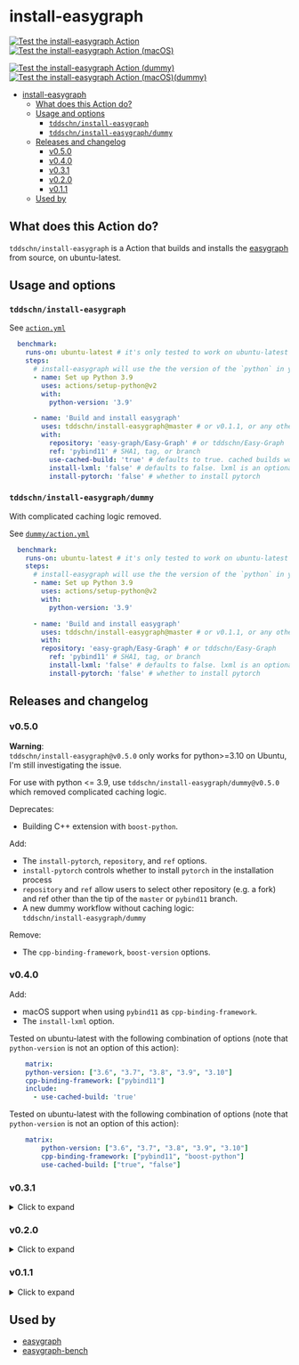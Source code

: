 # install-easygraph


[![Test the install-easygraph Action](https://github.com/tddschn/install-easygraph/actions/workflows/test.yaml/badge.svg)](https://github.com/tddschn/install-easygraph/actions/workflows/test.yaml)
[![Test the install-easygraph Action (macOS)](https://github.com/tddschn/install-easygraph/actions/workflows/test-macos.yaml/badge.svg)](https://github.com/tddschn/install-easygraph/actions/workflows/test-macos.yaml)

[![Test the install-easygraph Action (dummy)](https://github.com/tddschn/install-easygraph/actions/workflows/test-dummy.yaml/badge.svg)](https://github.com/tddschn/install-easygraph/actions/workflows/test-dummy.yaml)
[![Test the install-easygraph Action (macOS)(dummy)](https://github.com/tddschn/install-easygraph/actions/workflows/test-macos-dummy.yaml/badge.svg)](https://github.com/tddschn/install-easygraph/actions/workflows/test-macos-dummy.yaml)


- [install-easygraph](#install-easygraph)
  - [What does this Action do?](#what-does-this-action-do)
  - [Usage and options](#usage-and-options)
    - [`tddschn/install-easygraph`](#tddschninstall-easygraph)
    - [`tddschn/install-easygraph/dummy`](#tddschninstall-easygraphdummy)
  - [Releases and changelog](#releases-and-changelog)
    - [v0.5.0](#v050)
    - [v0.4.0](#v040)
    - [v0.3.1](#v031)
    - [v0.2.0](#v020)
    - [v0.1.1](#v011)
  - [Used by](#used-by)

## What does this Action do?

`tddschn/install-easygraph` is a Action that builds and installs the [easygraph](https://github.com/easy-graph/Easy-Graph) from source, on ubuntu-latest.

## Usage and options

### `tddschn/install-easygraph`

See [`action.yml`](./action.yml)

```yaml
  benchmark:
    runs-on: ubuntu-latest # it's only tested to work on ubuntu-latest
    steps:
      # install-easygraph will use the the version of the `python` in your path
      - name: Set up Python 3.9
        uses: actions/setup-python@v2
        with:
          python-version: '3.9'

      - name: 'Build and install easygraph'
        uses: tddschn/install-easygraph@master # or v0.1.1, or any other ref
        with:
          repository: 'easy-graph/Easy-Graph' # or tddschn/Easy-Graph
          ref: 'pybind11' # SHA1, tag, or branch
          use-cached-build: 'true' # defaults to true. cached builds won't be used for anything other than 'true'.
          install-lxml: 'false' # defaults to false. lxml is an optional dependency that doesn't provide wheel for macOS, installing it on macOS takes several minutes.
          install-pytorch: 'false' # whether to install pytorch
```

### `tddschn/install-easygraph/dummy`

With complicated caching logic removed.

See [`dummy/action.yml`](./dummy/action.yml)

```yaml
  benchmark:
    runs-on: ubuntu-latest # it's only tested to work on ubuntu-latest
    steps:
      # install-easygraph will use the the version of the `python` in your path
      - name: Set up Python 3.9
        uses: actions/setup-python@v2
        with:
          python-version: '3.9'

      - name: 'Build and install easygraph'
        uses: tddschn/install-easygraph@master # or v0.1.1, or any other ref
        with:
        repository: 'easy-graph/Easy-Graph' # or tddschn/Easy-Graph
          ref: 'pybind11' # SHA1, tag, or branch
          install-lxml: 'false' # defaults to false. lxml is an optional dependency that doesn't provide wheel for macOS, installing it on macOS takes several minutes.
          install-pytorch: 'false' # whether to install pytorch
```

## Releases and changelog

### v0.5.0

**Warning**:  
`tddschn/install-easygraph@v0.5.0` only works for python>=3.10 on Ubuntu, I'm still investigating the issue.

For use with python <= 3.9, use `tddschn/install-easygraph/dummy@v0.5.0`  
which removed complicated caching logic.

Deprecates:
- Building C++ extension with `boost-python`.

Add:
- The `install-pytorch`, `repository`, and `ref` options.
- `install-pytorch` controls whether to install `pytorch` in the installation process
- `repository` and `ref` allow users to select other repository (e.g. a fork) and ref other than the tip of the `master` or `pybind11` branch.
- A new dummy workflow without caching logic:  
  `tddschn/install-easygraph/dummy`
  
Remove:
- The `cpp-binding-framework`, `boost-version` options.

### v0.4.0

Add:
- macOS support when using `pybind11` as `cpp-binding-framework`.
- The `install-lxml` option.



Tested on ubuntu-latest with the following combination of options (note that `python-version` is not an option of this action):

```yaml
    matrix:
    python-version: ["3.6", "3.7", "3.8", "3.9", "3.10"]
    cpp-binding-framework: ["pybind11"]
    include:
      - use-cached-build: 'true'
```


Tested on ubuntu-latest with the following combination of options (note that `python-version` is not an option of this action):

```yaml
    matrix:
        python-version: ["3.6", "3.7", "3.8", "3.9", "3.10"]
        cpp-binding-framework: ["pybind11", "boost-python"]
        use-cached-build: ["true", "false"]
```

### v0.3.1

<details>
  <summary>Click to expand</summary>

  Fix:
  - The checking out this action repository step in v0.3.0
  
  Add:
  - Caches built egg directory and dependencies under `site-packages`,  
    greatly speed up the action to ~23 seconds.  
    Without caching,  
    building with `pybind11` takes ~90 s, and building with `boost-python` takes over 3 minutes.
  - The `use-cached-build` option to control whether to use the cache.
  
  The caches are identified with the combination of:  
  - the easygraph commit SHA1 they were built against
  - the python version (`sys.version`)
  
  The release was designed to work with [easygraph](https://github.com/easy-graph/Easy-Graph) before the `pybind11` branch is merged into master (which hasn't happened when this release was created).
  
  Tested on ubuntu-latest with the following combination of options (note that `python-version` is not an option of this action):
  
  ```yaml
        matrix:
          python-version: ["3.6", "3.7", "3.8", "3.9"]
          cpp-binding-framework: ["pybind11", "boost-python"]
          use-cached-build: ["true", "false"]
  ```
<!-- Two important rules:
Make sure you have an empty line after the closing </summary> tag, otherwise the markdown/code blocks won't show correctly.
Make sure you have an empty line after the closing </details> tag if you have multiple collapsible sections. -->
</details>


### v0.2.0

<details>
  <summary>Click to expand</summary>

  Changes from v0.1.1:
  - Remove `easygraph-checkout-path` option  
    The action will delete the checked out easygraph source code after building and installing.
  - Add Action branding
  
  The release was designed to work with [easygraph](https://github.com/easy-graph/Easy-Graph) before the `pybind11` branch is merged into master (which hasn't happened when this release was created).
<!-- Two important rules:
Make sure you have an empty line after the closing </summary> tag, otherwise the markdown/code blocks won't show correctly.
Make sure you have an empty line after the closing </details> tag if you have multiple collapsible sections. -->
</details>


### v0.1.1

<details>
  <summary>Click to expand</summary>

  The v0.1.1 release has been tested and proved to work on these configurations on ubuntu-latest:
  ```
          python-version: ["3.6", "3.7", "3.8", "3.9"]
          cpp-binding-framework: ["pybind11", "boost-python"]
  ```
  The release was designed to work with [easygraph](https://github.com/easy-graph/Easy-Graph) before the `pybind11` branch is merged into master (which hasn't happened when this release was created).
<!-- Two important rules:
Make sure you have an empty line after the closing </summary> tag, otherwise the markdown/code blocks won't show correctly.
Make sure you have an empty line after the closing </details> tag if you have multiple collapsible sections. -->
</details>


## Used by

- [easygraph](https://github.com/easy-graph/Easy-Graph)
- [easygraph-bench](https://tddschn/easygraph-bench)